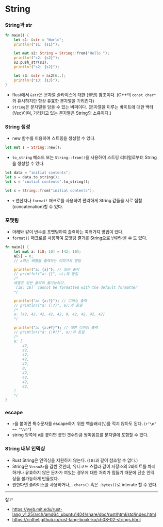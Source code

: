 # String

### String과 str

```rust
fn main() {
    let s1: &str = "World";
    println!("s1: {s1}");

    let mut s2: String = String::from("Hello ");
    println!("s2: {s2}");
    s2.push_str(s1);
    println!("s2: {s2}");
    
    let s3: &str = &s2[6..];
    println!("s3: {s3}");
}
```

- Rust에서 `&str`은 문자열 슬라이스에 대한 (불변) 참조이다. (C++의 `const char*`와 유사하지만 항상 유효한 문자열을 가리킨다)
- `String`은 문자열을 담을 수 있는 버퍼이다. (문자열을 이루는 바이트에 대한 백터(Vec<u8>)이며, 가리키고 있는 문자열은 String의 소유이다.)

### String 생성

- new 함수를 이용하여 스트링을 생성할 수 있다.

```rust
let mut s = String::new();
```

- `to_string` 메소드 또는 `String::from()`을 사용하여 스트링 리터럴로부터 String을 생성할 수 있다.

```rust
let data = "initial contents";
let s = data.to_string();
let s = "initial contents".to_string();

let s = String::from("initial contents");
```

- `+` 연산자나 `format!` 매크로를 사용하여 편리하게 String 값들을 서로 접합(concatenation)할 수 있다.

### 포맷팅

- 아래와 같이 변수를 포맷팅하여 출력하는 여러가지 방법이 있다.
- `format()` 매크로를 사용하여 포맷팅 결과를 String으로 반환받을 수 도 있다.

```rust
fn main() {
    let mut a: [i8; 10] = [42; 10];
    a[5] = 0;
    // a라는 배열을 출력하는 여러가지 방법

    println!("a: {a}"); // 일반 출력
    // println!("a: {}", a);과 동일
    /*
    배열은 일반 출력이 불가능하다.
    `[i8; 10]` cannot be formatted with the default formatter
    */

    println!("a: {a:?}"); // 디버깅 출력
    // println!("a: {:?}", a);과 동일
    /*
    a: [42, 42, 42, 42, 42, 0, 42, 42, 42, 42]
    */

    println!("a: {a:#?}"); // 예쁜 디버깅 출력
    // println!("a: {:#?}", a);과 동일
    /*
    a: [
        42,
        42,
        42,
        42,
        42,
        0,
        42,
        42,
        42,
        42,
    ]
    */
}
```

### escape

- `r`을 붙이면 특수문자를 escape하기 위한 백슬래시(`\`)를 적지 않아도 된다. (`r"\n" == "\\n"`)
- string 양쪽에 `#`를 붙이면 붙인 갯수만큼 쌍따옴표를 문자열에 포함할 수 있다.
  
### String 내부 인덱싱

- Rust String은 인덱싱을 지원하지 않는다. (`[0]`과 같이 참조할 수 없다.)
- String은 `Vec<u8>`을 감싼 것인데, 유니코드 스칼라 값이 저장소의 2바이트를 차지하거나 유효하지 않은 문자가 껴있는 경우에 대한 처리가 힘들기 때문에 단순 인덱싱을 불가능하게 만들었다.
- 원한다면 슬라이스를 사용하거나, `.chars()` 혹은 `.bytes()`로 interate 할 수 있다.

---
참고
- https://web.mit.edu/rust-lang_v1.25/arch/amd64_ubuntu1404/share/doc/rust/html/std/index.html
- https://rinthel.github.io/rust-lang-book-ko/ch08-02-strings.html